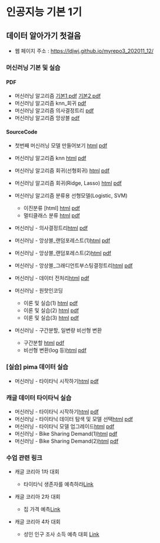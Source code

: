 # 인공지능 기본 1기
 
##  데이터 알아가기 첫걸음
 * 웹 페이지 주소 : https://ldjwj.github.io/myrepo3_202011_12/

### 머신러닝 기본 및 실습
#### PDF
 * 머신러닝 알고리즘 [기본1 pdf](https://ldjwj.github.io/myrepo3_202011_12/part03_ml/part03_ch01_01_ml/ch01_01_ML입문_v11_201201.pdf) [기본2 pdf](https://ldjwj.github.io/myrepo3_202011_12/part03_ml/part03_ch01_01_ml/ch01_ML기본_v10_201201.pdf)
 * 머신러닝 알고리즘 knn_회귀 [pdf](https://ldjwj.github.io/myrepo3_202011_12/part03_ml/part03_ch02_01_knn_linear_ppt/ch02_knn_회귀_v113_2012.pdf)
 * 머신러닝 알고리즘 의사결정트리 [pdf](https://ldjwj.github.io/myrepo3_202011_12/part03_ml/part03_ch02_02_decisiontree/ch02_03_01_decisiontree_v10_2010.pdf)
 * 머신러닝 알고리즘 앙상블 [pdf](https://ldjwj.github.io/myrepo3_202011_12/part03_ml/part03_ch02_03_ensemble/ch02_Ensemble_202012_v10.pdf)
 
#### SourceCode
 * 첫번째 머신러닝 모델 만들어보기  [html](https://ldjwj.github.io/myrepo3_202011_12/part03_ml/ch01_01_ML_start_v10.html) [pdf](https://ldjwj.github.io/myrepo3_202011_12/part03_ml/ch01_01_ML_start_v10.pdf)
 * 머신러닝 알고리즘 knn [html](https://ldjwj.github.io/myrepo3_202011_12/part03_ml/ch02_01_01_knn_code.html) [pdf](https://ldjwj.github.io/myrepo3_202011_12/part03_ml/ch02_01_01_knn_code.pdf)
 * 머신러닝 알고리즘 회귀(선형회귀) [html](https://ldjwj.github.io/myrepo3_202011_12/part03_ml/ch02_01_02_linear_code_v10.html) [pdf](https://ldjwj.github.io/myrepo3_202011_12/part03_ml/ch02_01_02_linear_code_v10.pdf)
 * 머신러닝 알고리즘 회귀(Ridge, Lasso) [html](https://ldjwj.github.io/myrepo3_202011_12/part03_ml/ch02_01_03_ridge_lasso.html) [pdf](https://ldjwj.github.io/myrepo3_202011_12/part03_ml/ch02_01_03_ridge_lasso.pdf)
 
 * 머신러닝 알고리즘 분류용 선형모델(Logistic, SVM) 
   * 이진분류 [html]  [html](https://ldjwj.github.io/myrepo3_202011_12/part03_ml/ch02_01_04_binary_classification.html)  [pdf](https://ldjwj.github.io/myrepo3_202011_12/part03_ml/ch02_01_04_binary_classification.pdf)
   * 멀티클래스 분류 [html](https://ldjwj.github.io/myrepo3_202011_12/part03_ml/ch02_01_05_multiclass_classification_v10.html)  [pdf](https://ldjwj.github.io/myrepo3_202011_12/part03_ml/ch02_01_05_multiclass_classification_v10.pdf)
 * 머신러닝 - 의사결정트리[html](https://ldjwj.github.io/myrepo3_202011_12/part03_ml/ch02_03_01_decisiontree_local_ref.html)  [pdf](https://ldjwj.github.io/myrepo3_202011_12/part03_ml/ch02_03_01_decisiontree_local_ref.pdf)

 * 머신러닝 - 앙상블_랜덤포레스트(1)[html](https://ldjwj.github.io/myrepo3_202011_12/part03_ml/ch02_03_03_Randomforest(1).html)  [pdf](https://ldjwj.github.io/myrepo3_202011_12/part03_ml/ch02_03_03_Randomforest(1).pdf)
 * 머신러닝 - 앙상블_랜덤포레스트(2)[html](https://ldjwj.github.io/myrepo3_202011_12/part03_ml/ch02_03_04_Randomforest(2).html)  [pdf](https://ldjwj.github.io/myrepo3_202011_12/part03_ml/ch02_03_04_Randomforest(2).pdf)
 * 머신러닝 - 앙상블_그래디언트부스팅결정트리[html](https://ldjwj.github.io/myrepo3_202011_12/part03_ml/ch02_03_05_gradient_boosting_class_v11.html)  [pdf](https://ldjwj.github.io/myrepo3_202011_12/part03_ml/ch02_03_05_gradient_boosting_class_v11.pdf)
  * 머신러닝 - 데이터 전처리[html](https://ldjwj.github.io/myrepo3_202011_12/part03_ml/ch03_01_01_데이터전처리.html)  [pdf](https://ldjwj.github.io/myrepo3_202011_12/part03_ml/ch03_01_01_데이터전처리.pdf)
  * 머신러닝 - 원핫인코딩
    * 이론 및 실습(1) [html](https://ldjwj.github.io/myrepo3_202011_12/part03_ml/ch04_01_01_FE_OneHotEncoding_01.html)  [pdf](https://ldjwj.github.io/myrepo3_202011_12/part03_ml/ch04_01_01_FE_OneHotEncoding_01.pdf)
    * 이론 및 실습(2) [html](https://ldjwj.github.io/myrepo3_202011_12/part03_ml/ch04_01_02_FE_OneHotEncoding_02.html)  [pdf](https://ldjwj.github.io/myrepo3_202011_12/part03_ml/ch04_01_02_FE_OneHotEncoding_02.pdf)
    * 이론 및 실습(3) [html](https://ldjwj.github.io/myrepo3_202011_12/part03_ml/ch04_01_02_FE_OneHotEncoding_03.html)  [pdf](https://ldjwj.github.io/myrepo3_202011_12/part03_ml/ch04_01_02_FE_OneHotEncoding_03.pdf)

  * 머신러닝 - 구간분할, 일변량 비선형 변환
    * 구간분할 [html](https://ldjwj.github.io/myrepo3_202011_12/part03_ml/ch04_05_01_FE_binned_202010.html)  [pdf](https://ldjwj.github.io/myrepo3_202011_12/part03_ml/ch04_05_01_FE_binned_202010.pdf)
    * 비선형 변환(log 등)[html](https://ldjwj.github.io/myrepo3_202011_12/part03_ml/ch04_06_01_FE_log_202010.html)  [pdf](https://ldjwj.github.io/myrepo3_202011_12/part03_ml/ch04_06_01_FE_log_202010.pdf)

    
### [실습] pima 데이터 실습
 * 머신러닝 - 타이타닉 시작하기[html](https://ldjwj.github.io/myrepo3_202011_12/part03_ml/ch02_03_02_decisionTree_diabetes_colab.html) [pdf](https://ldjwj.github.io/myrepo3_202011_12/part03_ml/ch02_03_02_decisionTree_diabetes_colab.pdf)

### 캐글 데이터 타이타닉 실습
 * 머신러닝 - 타이타닉 시작하기[html](https://ldjwj.github.io/myrepo3_202011_12/part03_ml/ch02_03_02A_titanic_firstsub.html)  [pdf](https://ldjwj.github.io/myrepo3_202011_12/part03_ml/ch02_03_02A_titanic_firstsub.pdf)
 * 머신러닝 - 타이타닉 데이터 탐색 및 모델 선택[html](https://ldjwj.github.io/myrepo3_202011_12/part03_ml/ch02_03_02B_titanic.html)  [pdf](https://ldjwj.github.io/myrepo3_202011_12/part03_ml/ch02_03_02B_titanic.pdf)
 * 머신러닝 - 타이타닉 모델 업그레이드[html](https://ldjwj.github.io/myrepo3_202011_12/part03_ml/ch02_03_02C_titanic.html)  [pdf](https://ldjwj.github.io/myrepo3_202011_12/part03_ml/ch02_03_02C_titanic.pdf)
 * 머신러닝 - Bike Sharing Demand(1)[html](https://ldjwj.github.io/myrepo3_202011_12/part03_ml/ch02_04_04_Bike_B_01_v10.html)  [pdf](https://ldjwj.github.io/myrepo3_202011_12/part03_ml/ch02_04_04_Bike_B_01_v10.pdf)
 * 머신러닝 - Bike Sharing Demand(2)[html](https://ldjwj.github.io/myrepo3_202011_12/part03_ml/ch02_04_04_Bike_B_02_v10.html)  [pdf](https://ldjwj.github.io/myrepo3_202011_12/part03_ml/ch02_04_04_Bike_B_02_v10.pdf)
 
 ### 수업 관련 링크
 * 캐글 코리아 1차 대회 
    * 타이타닉 생존자를 예측하라[Link](https://www.kaggle.com/c/2019-1st-ml-month-with-kakr)
 
 * 캐글 코리아 2차 대회 
    * 집 가격 예측[Link](https://www.kaggle.com/c/2019-2nd-ml-month-with-kakr)
  
 * 캐글 코리아 4차 대회 
    * 성인 인구 조사 소득 예측 대회 [Link](https://www.kaggle.com/t/604c205697e042de83c58025a90e632a)
